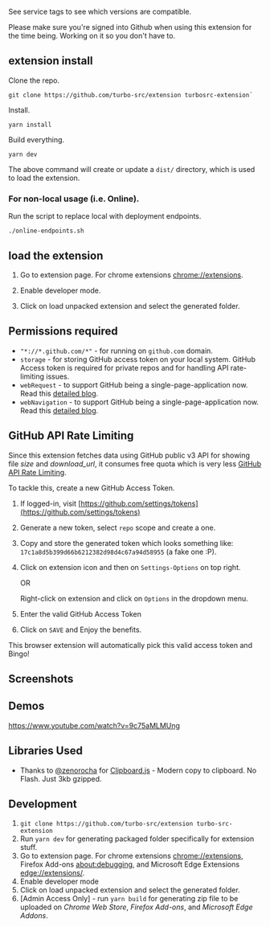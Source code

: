 See service tags to see which versions are compatible.

Please make sure you're signed into Github when using this extension for the time being. Working on it so you don't have to.


## extension install

Clone the repo.

```
git clone https://github.com/turbo-src/extension turbosrc-extension`
```

Install.

```
yarn install
```

Build everything.

`yarn dev`

The above command will create or update a `dist/` directory, which is used to load the extension.

### For non-local usage (i.e. Online).

Run the script to replace local with deployment endpoints.

```
./online-endpoints.sh
```

## load the extension

1. Go to extension page. For chrome extensions [chrome://extensions](chrome://extensions).

2. Enable developer mode.

3. Click on load unpacked extension and select the generated folder.

## Permissions required

- `"*://*.github.com/*"` - for running on `github.com` domain.
- `storage` - for storing GitHub access token on your local system. GitHub Access token is required for private repos and for handling API rate-limiting issues.
- `webRequest` - to support GitHub being a single-page-application now. Read this [detailed blog](https://medium.com/@softvar/making-chrome-extension-smart-by-supporting-spa-websites-1f76593637e8).
- `webNavigation` - to support GitHub being a single-page-application now. Read this [detailed blog](https://medium.com/@softvar/making-chrome-extension-smart-by-supporting-spa-websites-1f76593637e8).

## GitHub API Rate Limiting

Since this extension fetches data using GitHub public v3 API for showing file _size_ and _download_url_, it consumes free quota which is very less [GitHub API Rate Limiting](https://developer.github.com/v3/rate_limit/).

To tackle this, create a new GitHub Access Token.

1. If logged-in, visit [https://github.com/settings/tokens](https://github.com/settings/tokens)
2. Generate a new token, select `repo` scope and create a one.
3. Copy and store the generated token which looks something like: `17c1a8d5b399d66b6212382d98d4c67a94d58955` (a fake one :P).
4. Click on extension icon and then on `Settings-Options` on top right.

   OR

   Right-click on extension and click on `Options` in the dropdown menu.

5. Enter the valid GitHub Access Token
6. Click on `SAVE` and Enjoy the benefits.

This browser extension will automatically pick this valid access token and Bingo!

## Screenshots

## Demos

https://www.youtube.com/watch?v=9c75aMLMUng

## Libraries Used

- Thanks to [@zenorocha](https://github.com/zenorocha/) for [Clipboard.js](https://github.com/zenorocha/clipboard.js) - Modern copy to clipboard. No Flash. Just 3kb gzipped.

## Development

1. `git clone https://github.com/turbo-src/extension turbo-src-extension`
2. Run `yarn dev` for generating packaged folder specifically for extension stuff.
3. Go to extension page. For chrome extensions [chrome://extensions](chrome://extensions), Firefox Add-ons [about:debugging](about:debugging), and Microsoft Edge Extensions [edge://extensions/](edge://extensions/).
4. Enable developer mode
5. Click on load unpacked extension and select the generated folder.
6. [Admin Access Only] - run `yarn build` for generating zip file to be uploaded on _Chrome Web Store_, _Firefox Add-ons_, and _Microsoft Edge Addons_.
